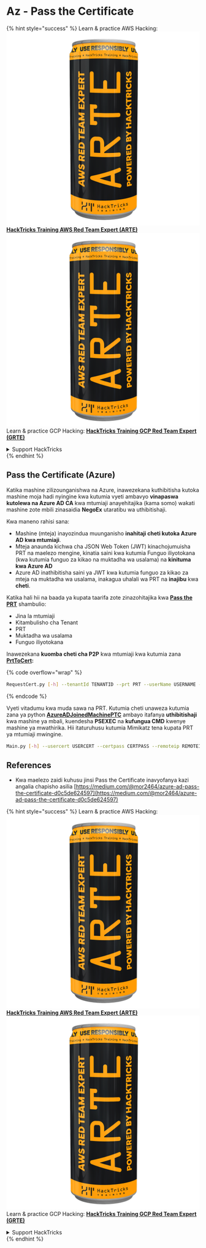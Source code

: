 # Az - Pass the Certificate

{% hint style="success" %}
Learn & practice AWS Hacking:<img src="../../../.gitbook/assets/image (1) (1) (1).png" alt="" data-size="line">[**HackTricks Training AWS Red Team Expert (ARTE)**](https://training.hacktricks.xyz/courses/arte)<img src="../../../.gitbook/assets/image (1) (1) (1).png" alt="" data-size="line">\
Learn & practice GCP Hacking: <img src="../../../.gitbook/assets/image (2).png" alt="" data-size="line">[**HackTricks Training GCP Red Team Expert (GRTE)**<img src="../../../.gitbook/assets/image (2).png" alt="" data-size="line">](https://training.hacktricks.xyz/courses/grte)

<details>

<summary>Support HackTricks</summary>

* Check the [**subscription plans**](https://github.com/sponsors/carlospolop)!
* **Join the** 💬 [**Discord group**](https://discord.gg/hRep4RUj7f) or the [**telegram group**](https://t.me/peass) or **follow** us on **Twitter** 🐦 [**@hacktricks\_live**](https://twitter.com/hacktricks_live)**.**
* **Share hacking tricks by submitting PRs to the** [**HackTricks**](https://github.com/carlospolop/hacktricks) and [**HackTricks Cloud**](https://github.com/carlospolop/hacktricks-cloud) github repos.

</details>
{% endhint %}

## Pass the Certificate (Azure)

Katika mashine zilizounganishwa na Azure, inawezekana kuthibitisha kutoka mashine moja hadi nyingine kwa kutumia vyeti ambavyo **vinapaswa kutolewa na Azure AD CA** kwa mtumiaji anayehitajika (kama somo) wakati mashine zote mbili zinasaidia **NegoEx** utaratibu wa uthibitishaji.

Kwa maneno rahisi sana:

* Mashine (mteja) inayozindua muunganisho **inahitaji cheti kutoka Azure AD kwa mtumiaji**.
* Mteja anaunda kichwa cha JSON Web Token (JWT) kinachojumuisha PRT na maelezo mengine, kinatia saini kwa kutumia Funguo iliyotokana (kwa kutumia funguo za kikao na muktadha wa usalama) na **kinituma kwa Azure AD**
* Azure AD inathibitisha saini ya JWT kwa kutumia funguo za kikao za mteja na muktadha wa usalama, inakagua uhalali wa PRT na **inajibu** kwa **cheti**.

Katika hali hii na baada ya kupata taarifa zote zinazohitajika kwa [**Pass the PRT**](pass-the-prt.md) shambulio:

* Jina la mtumiaji
* Kitambulisho cha Tenant
* PRT
* Muktadha wa usalama
* Funguo iliyotokana

Inawezekana **kuomba cheti cha P2P** kwa mtumiaji kwa kutumia zana [**PrtToCert**](https://github.com/morRubin/PrtToCert)**:**

{% code overflow="wrap" %}
```bash
RequestCert.py [-h] --tenantId TENANTID --prt PRT --userName USERNAME --hexCtx HEXCTX --hexDerivedKey HEXDERIVEDKEY [--passPhrase PASSPHRASE]
```
{% endcode %}

Vyeti vitadumu kwa muda sawa na PRT. Kutumia cheti unaweza kutumia zana ya python [**AzureADJoinedMachinePTC**](https://github.com/morRubin/AzureADJoinedMachinePTC) ambayo itafanya **uthibitishaji** kwa mashine ya mbali, kuendesha **PSEXEC** na **kufungua CMD** kwenye mashine ya mwathirika. Hii itaturuhusu kutumia Mimikatz tena kupata PRT ya mtumiaji mwingine.
```bash
Main.py [-h] --usercert USERCERT --certpass CERTPASS --remoteip REMOTEIP
```
## References

* Kwa maelezo zaidi kuhusu jinsi Pass the Certificate inavyofanya kazi angalia chapisho asilia [https://medium.com/@mor2464/azure-ad-pass-the-certificate-d0c5de624597](https://medium.com/@mor2464/azure-ad-pass-the-certificate-d0c5de624597)

{% hint style="success" %}
Learn & practice AWS Hacking:<img src="../../../.gitbook/assets/image (1) (1) (1).png" alt="" data-size="line">[**HackTricks Training AWS Red Team Expert (ARTE)**](https://training.hacktricks.xyz/courses/arte)<img src="../../../.gitbook/assets/image (1) (1) (1).png" alt="" data-size="line">\
Learn & practice GCP Hacking: <img src="../../../.gitbook/assets/image (2).png" alt="" data-size="line">[**HackTricks Training GCP Red Team Expert (GRTE)**<img src="../../../.gitbook/assets/image (2).png" alt="" data-size="line">](https://training.hacktricks.xyz/courses/grte)

<details>

<summary>Support HackTricks</summary>

* Check the [**subscription plans**](https://github.com/sponsors/carlospolop)!
* **Join the** 💬 [**Discord group**](https://discord.gg/hRep4RUj7f) or the [**telegram group**](https://t.me/peass) or **follow** us on **Twitter** 🐦 [**@hacktricks\_live**](https://twitter.com/hacktricks_live)**.**
* **Share hacking tricks by submitting PRs to the** [**HackTricks**](https://github.com/carlospolop/hacktricks) and [**HackTricks Cloud**](https://github.com/carlospolop/hacktricks-cloud) github repos.

</details>
{% endhint %}
